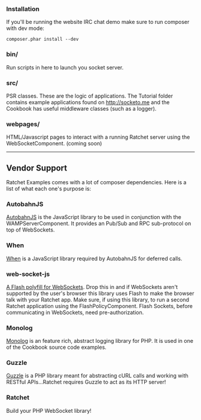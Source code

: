 ### Installation

If you'll be running the website IRC chat demo make sure to run composer with dev mode:

    composer.phar install --dev

### bin/

Run scripts in here to launch you socket server.

### src/

PSR classes.  These are the logic of applications. The Tutorial folder contains example applications found on http://socketo.me and the Cookbook has useful middleware classes (such as a logger).

### webpages/

HTML/Javascript pages to interact with a running Ratchet server using the WebSocketComponent. (coming soon)

---

## Vendor Support

Ratchet Examples comes with a lot of composer dependencies.  Here is a list of what each one's purpose is:

### AutobahnJS

[AutobahnJS](http://autobahn.ws/js) is the JavaScript library to be used in conjunction with the WAMPServerComponent. It provides an Pub/Sub and RPC sub-protocol on top of WebSockets. 

### When

[When](https://github.com/cujojs/when) is a JavaScript library required by AutobahnJS for deferred calls.

### web-socket-js

[A Flash polyfill for WebSockets](https://github.com/gimite/web-socket-js).  Drop this in and if WebSockets aren't supported by the user's browser this library uses Flash to make the browser talk with your Ratchet app. 
Make sure, if using this library, to run a second Ratchet application using the FlashPolicyComponent.  Flash Sockets, before communicating in WebSockets, need pre-authorization. 

### Monolog

[Monolog](https://github.com/Seldaek/monolog) is an feature rich, abstract logging library for PHP. It is used in one of the Cookbook source code examples.

### Guzzle

[Guzzle](http://guzzlephp.org/) is a PHP library meant for abstracting cURL calls and working with RESTful APIs...Ratchet requires Guzzle to act as its HTTP server!

### Ratchet

Build your PHP WebSocket library!
